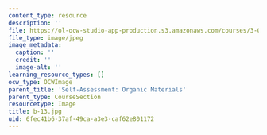 ```yaml
---
content_type: resource
description: ''
file: https://ol-ocw-studio-app-production.s3.amazonaws.com/courses/3-091sc-introduction-to-solid-state-chemistry-fall-2010/6fec41b637af49caa3e3caf62e801172_b-13.jpg
file_type: image/jpeg
image_metadata:
  caption: ''
  credit: ''
  image-alt: ''
learning_resource_types: []
ocw_type: OCWImage
parent_title: 'Self-Assessment: Organic Materials'
parent_type: CourseSection
resourcetype: Image
title: b-13.jpg
uid: 6fec41b6-37af-49ca-a3e3-caf62e801172
---
```

